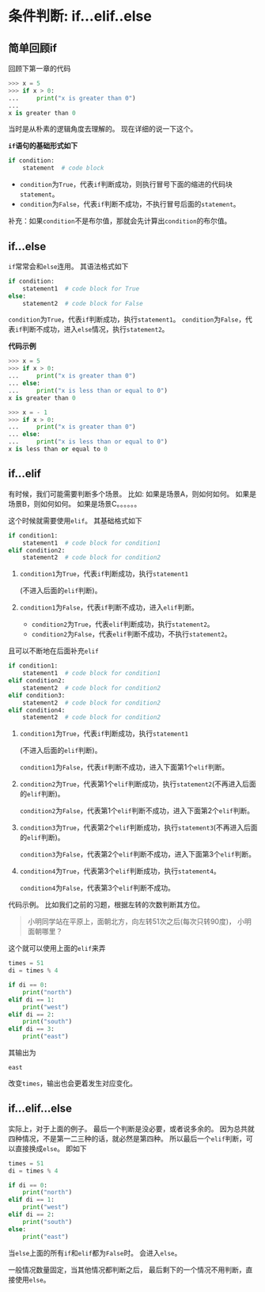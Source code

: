 # 条件判断: if...elif..else

## 简单回顾if

回顾下第一章的代码

```python
>>> x = 5
>>> if x > 0:
...     print("x is greater than 0")
...
x is greater than 0
```

当时是从朴素的逻辑角度去理解的。 现在详细的说一下这个。

**`if`语句的基础形式如下**

```python
if condition:
    statement  # code block
```

* `condition`为`True`，代表`if`判断成功，则执行冒号下面的缩进的代码块`statement`。
* `condition`为`False`，代表`if`判断不成功，不执行冒号后面的`statement`。

补充：如果`condition`不是布尔值，那就会先计算出`condition`的布尔值。

## if...else

`if`常常会和`else`连用。 其语法格式如下

```python
if condition:
    statement1  # code block for True
else:
    statement2  # code block for False
```

`condition`为`True`，代表`if`判断成功，执行`statement1`。 `condition`为`False`，代表`if`判断不成功，进入`else`情况，执行`statement2`。

**代码示例**

```python
>>> x = 5
>>> if x > 0:
...     print("x is greater than 0")
... else:
...     print("x is less than or equal to 0")
x is greater than 0
```

```python
>>> x = - 1
>>> if x > 0:
...     print("x is greater than 0")
... else:
...     print("x is less than or equal to 0")
x is less than or equal to 0
```

## if...elif

有时候，我们可能需要判断多个场景。 比如: 如果是场景A，则如何如何。 如果是场景B，则如何如何。 如果是场景C。。。。。。

这个时候就需要使用`elif`。 其基础格式如下

```python
if condition1:
    statement1  # code block for condition1
elif condition2:
    statement2  # code block for condition2
```

1. `condition1`为`True`，代表`if`判断成功，执行`statement1`

   \(不进入后面的`elif`判断\)。

2. `condition1`为`False`，代表`if`判断不成功，进入`elif`判断。
   * `condition2`为`True`，代表`elif`判断成功，执行`statement2`。
   * `condition2`为`False`，代表`elif`判断不成功，不执行`statement2`。

且可以不断地在后面补充`elif`

```python
if condition1:
    statement1  # code block for condition1
elif condition2:
    statement2  # code block for condition2
elif condition3:
    statement2  # code block for condition2
elif condition4:
    statement2  # code block for condition2
```

1. `condition1`为`True`，代表`if`判断成功，执行`statement1`

   \(不进入后面的`elif`判断\)。

   `condition1`为`False`，代表`if`判断不成功，进入下面第1个`elif`判断。

2. `condition2`为`True`，代表第1个`elif`判断成功，执行`statement2`\(不再进入后面的`elif`判断\)。

   `condition2`为`False`，代表第1个`elif`判断不成功，进入下面第2个`elif`判断。

3. `condition3`为`True`，代表第2个`elif`判断成功，执行`statement3`\(不再进入后面的`elif`判断\)。

   `condition3`为`False`，代表第2个`elif`判断不成功，进入下面第3个`elif`判断。

4. `condition4`为`True`，代表第3个`elif`判断成功，执行`statement4`。

   `condition4`为`False`，代表第3个`elif`判断不成功。

代码示例。 比如我们之前的习题，根据左转的次数判断其方位。

> 小明同学站在平原上，面朝北方，向左转51次之后\(每次只转90度\)， 小明面朝哪里？

这个就可以使用上面的`elif`来弄

```python
times = 51
di = times % 4

if di == 0:
    print("north")
elif di == 1:
    print("west")
elif di == 2:
    print("south")
elif di == 3:
    print("east")
```

其输出为

```text
east
```

改变`times`，输出也会更着发生对应变化。

## if...elif...else

实际上，对于上面的例子。 最后一个判断是没必要，或者说多余的。 因为总共就四种情况，不是第一二三种的话，就必然是第四种。 所以最后一个`elif`判断，可以直接换成`else`。 即如下

```python
times = 51
di = times % 4

if di == 0:
    print("north")
elif di == 1:
    print("west")
elif di == 2:
    print("south")
else:
    print("east")
```

当`else`上面的所有`if`和`elif`都为`False`时。 会进入`else`。

一般情况数量固定，当其他情况都判断之后， 最后剩下的一个情况不用判断，直接使用`else`。

